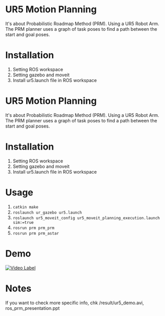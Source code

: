 # UR5 Motion Planning
It's about Probabilistic Roadmap Method (PRM). Using a UR5 Robot Arm. The PRM planner uses a graph of task poses to find a path between the start and goal poses.


# Installation
1. Setting ROS workspace
2. Setting gazebo and moveit
3. Install ur5.launch file in ROS workspace



# UR5 Motion Planning
It's about Probabilistic Roadmap Method (PRM). Using a UR5 Robot Arm. The PRM planner uses a graph of task poses to find a path between the start and goal poses.



# Installation
1. Setting ROS workspace
2. Setting gazebo and moveit
3. Install ur5.launch file in ROS workspace

# Usage
1. `catkin make`
2. `roslaunch ur_gazebo ur5.launch`
3. `roslaunch ur5_moveit_config ur5_moveit_planning_execution.launch sim:=true`
4. `rosrun prm prm_prm`
5. `rosrun prm prm_astar` 

# Demo

[![Video Label](http://img.youtube.com/vi/vnExbxv-7lg/0.jpg)](https://youtu.be/vnExbxv-7lg?t=0s)


# Notes
If you want to check more specific info, chk /result/ur5_demo.avi, ros_prm_presentation.ppt

